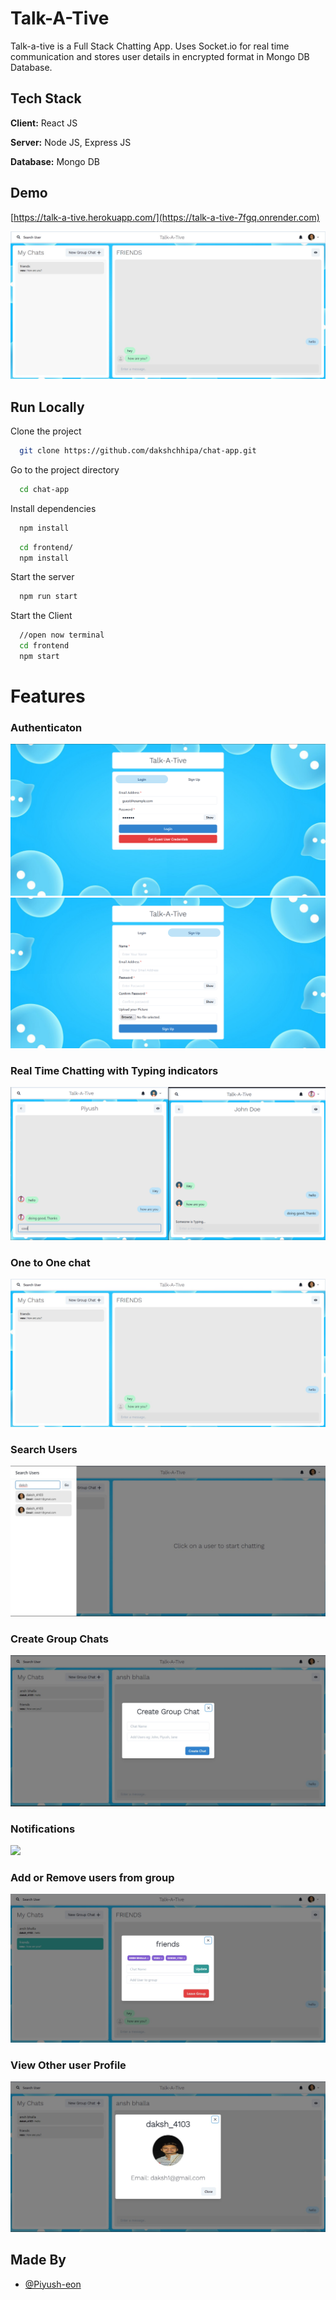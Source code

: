 
# Talk-A-Tive

Talk-a-tive is a Full Stack Chatting App.
Uses Socket.io for real time communication and stores user details in encrypted format in Mongo DB Database.
## Tech Stack

**Client:** React JS

**Server:** Node JS, Express JS

**Database:** Mongo DB
  
## Demo

[https://talk-a-tive.herokuapp.com/](https://talk-a-tive-7fgq.onrender.com)

![](https://github.com/dakshchhipa/chat-app/blob/main/screenshots/mainscreen.PNG)
## Run Locally

Clone the project

```bash
  git clone https://github.com/dakshchhipa/chat-app.git
```

Go to the project directory

```bash
  cd chat-app
```

Install dependencies

```bash
  npm install
```

```bash
  cd frontend/
  npm install
```

Start the server

```bash
  npm run start
```
Start the Client

```bash
  //open now terminal
  cd frontend
  npm start
```

  
# Features

### Authenticaton
![](https://github.com/dakshchhipa/chat-app/blob/main/screenshots/login.PNG)
![](https://github.com/dakshchhipa/chat-app/blob/main/screenshots/signup.PNG)
### Real Time Chatting with Typing indicators
![](https://github.com/dakshchhipa/chat-app/blob/main/screenshots/real-time.PNG)
### One to One chat
![](https://github.com/dakshchhipa/chat-app/blob/main/screenshots/mainscreen.PNG)
### Search Users
![](https://github.com/dakshchhipa/chat-app/blob/main/screenshots/search.PNG)
### Create Group Chats
![](https://github.com/dakshchhipa/chat-app/blob/main/screenshots/new%20grp.PNG)
### Notifications 
![](https://github.com/piyush-eon/mern-chat-app/blob/master/screenshots/group%20%2B%20notif.PNG)
### Add or Remove users from group
![](https://github.com/dakshchhipa/chat-app/blob/main/screenshots/add%20rem.PNG)
### View Other user Profile
![](https://github.com/dakshchhipa/chat-app/blob/main/screenshots/profile.PNG)
## Made By

- [@Piyush-eon](https://github.com/dakshchhipa)

  

